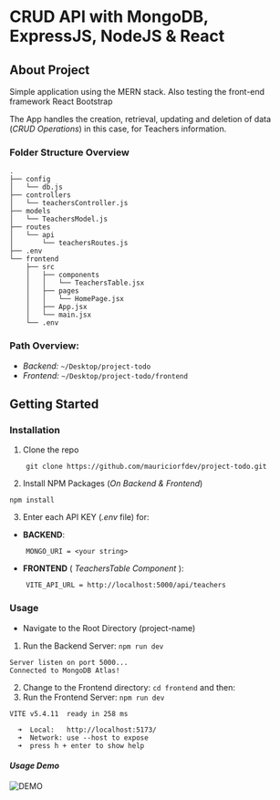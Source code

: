 # CRUD API with MongoDB, ExpressJS, NodeJS & React

## About Project
Simple application using the MERN stack. Also testing the front-end framework React Bootstrap

The App handles the creation, retrieval, updating and deletion of data (*CRUD Operations*) in this case, for Teachers information.


### Folder Structure Overview
```
.
├── config
│   └── db.js
├── controllers
│   └── teachersController.js
├── models
│   └── TeachersModel.js
├── routes
│   └── api
│       └── teachersRoutes.js
├── .env
└── frontend
    ├── src
    │   ├── components
    │   │   └── TeachersTable.jsx
    │   ├── pages
    │   │   └── HomePage.jsx
    │   ├── App.jsx
    │   └── main.jsx
    └── .env
```


### Path Overview: 
- *Backend:* ``~/Desktop/project-todo``
- *Frontend:* ``~/Desktop/project-todo/frontend``

## Getting Started

### Installation
1. Clone the repo
```
    git clone https://github.com/mauriciorfdev/project-todo.git
```

2. Install NPM Packages (*On Backend & Frontend*)
```
npm install
```

3. Enter each API KEY (*.env* file) for:

- __BACKEND__:
```
    MONGO_URI = <your string>
```
- __FRONTEND__ ( *TeachersTable Component* ):

```
    VITE_API_URL = http://localhost:5000/api/teachers
```

### Usage
- Navigate to the Root Directory (project-name)
1. Run the Backend Server: ``npm run dev``
```
Server listen on port 5000...
Connected to MongoDB Atlas!
```
2. Change to the Frontend directory: ``cd frontend`` and then:
3. Run the Frontend Server: ``npm run dev`` 
```
VITE v5.4.11  ready in 258 ms

  ➜  Local:   http://localhost:5173/
  ➜  Network: use --host to expose
  ➜  press h + enter to show help
```

#### *Usage Demo*
![DEMO](https://private-user-images.githubusercontent.com/139261114/401317563-70f8c29c-f679-4290-bc6c-38a51cf6e7ec.gif?jwt=eyJhbGciOiJIUzI1NiIsInR5cCI6IkpXVCJ9.eyJpc3MiOiJnaXRodWIuY29tIiwiYXVkIjoicmF3LmdpdGh1YnVzZXJjb250ZW50LmNvbSIsImtleSI6ImtleTUiLCJleHAiOjE3MzY0MjY4MjIsIm5iZiI6MTczNjQyNjUyMiwicGF0aCI6Ii8xMzkyNjExMTQvNDAxMzE3NTYzLTcwZjhjMjljLWY2NzktNDI5MC1iYzZjLTM4YTUxY2Y2ZTdlYy5naWY_WC1BbXotQWxnb3JpdGhtPUFXUzQtSE1BQy1TSEEyNTYmWC1BbXotQ3JlZGVudGlhbD1BS0lBVkNPRFlMU0E1M1BRSzRaQSUyRjIwMjUwMTA5JTJGdXMtZWFzdC0xJTJGczMlMkZhd3M0X3JlcXVlc3QmWC1BbXotRGF0ZT0yMDI1MDEwOVQxMjQyMDJaJlgtQW16LUV4cGlyZXM9MzAwJlgtQW16LVNpZ25hdHVyZT1hOTI1MTI2N2NkYmFhMGYyM2EwZGZmYjA0MTQ0N2QxNGUzMmFkZmI5M2QwZTdmZTQ5MDc1Nzc2NjA2MDVlODIyJlgtQW16LVNpZ25lZEhlYWRlcnM9aG9zdCJ9.U94K1AP4Zdr8YdWas2OEyZTE5U9SvoSwhe3DrupVkms)

